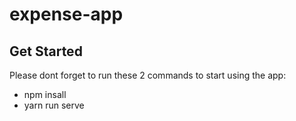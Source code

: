 # expense-app

## Get Started
  Please dont forget to run these 2 commands to start using the app:
  - npm insall
  - yarn run serve